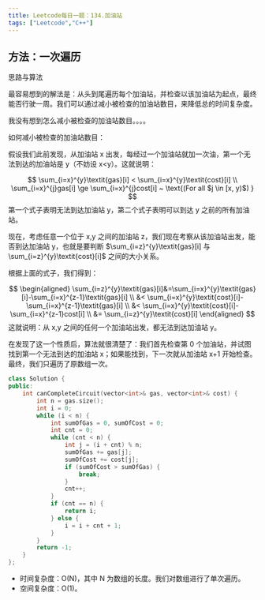 ```yaml
---
title: Leetcode每日一题：134.加油站
tags: ["Leetcode","C++"]
---
```


## 方法：一次遍历

思路与算法

最容易想到的解法是：从头到尾遍历每个加油站，并检查以该加油站为起点，最终能否行驶一周。我们可以通过减小被检查的加油站数目，来降低总的时间复杂度。

我没有想到怎么减小被检查的加油站数目。。。。

如何减小被检查的加油站数目：

假设我们此前发现，从加油站 x 出发，每经过一个加油站就加一次油，第一个无法到达的加油站是 y（不妨设 x<y）。这就说明：

$$
\sum_{i=x}^{y}\textit{gas}[i] < \sum_{i=x}^{y}\textit{cost}[i] \\ \sum_{i=x}^{j}gas[i] \ge \sum_{i=x}^{j}cost[i] ~ \text{(For all $j \in [x, y)$) }
$$
第一个式子表明无法到达加油站 y，第二个式子表明可以到达 y 之前的所有加油站。

现在，考虑任意一个位于 x,y 之间的加油站 z，我们现在考察从该加油站出发，能否到达加油站 y，也就是要判断 $\sum_{i=z}^{y}\textit{gas}[i] 与 \sum_{i=z}^{y}\textit{cost}[i]$ 之间的大小关系。

根据上面的式子，我们得到：

$$
\begin{aligned} \sum_{i=z}^{y}\textit{gas}[i]&=\sum_{i=x}^{y}\textit{gas}[i]-\sum_{i=x}^{z-1}\textit{gas}[i] \\ &< \sum_{i=x}^{y}\textit{cost}[i]-\sum_{i=x}^{z-1}\textit{gas}[i] \\ &< \sum_{i=x}^{y}\textit{cost}[i]-\sum_{i=x}^{z-1}cost[i] \\ &= \sum_{i=z}^{y}\textit{cost}[i] \end{aligned}
$$
这就说明：从 x,y 之间的任何一个加油站出发，都无法到达加油站 y。

在发现了这一个性质后，算法就很清楚了：我们首先检查第 0 个加油站，并试图找到第一个无法到达的加油站 x；如果能找到，下一次就从加油站 x+1 开始检查。最终，我们只遍历了原数组一次。

~~~c++
class Solution {
public:
    int canCompleteCircuit(vector<int>& gas, vector<int>& cost) {
        int n = gas.size();
        int i = 0;
        while (i < n) {
            int sumOfGas = 0, sumOfCost = 0;
            int cnt = 0;
            while (cnt < n) {
                int j = (i + cnt) % n;
                sumOfGas += gas[j];
                sumOfCost += cost[j];
                if (sumOfCost > sumOfGas) {
                    break;
                }
                cnt++;
            }
            if (cnt == n) {
                return i;
            } else {
                i = i + cnt + 1;
            }
        }
        return -1;
    }
};
~~~

- 时间复杂度：O(N)，其中 N 为数组的长度。我们对数组进行了单次遍历。
- 空间复杂度：O(1)。